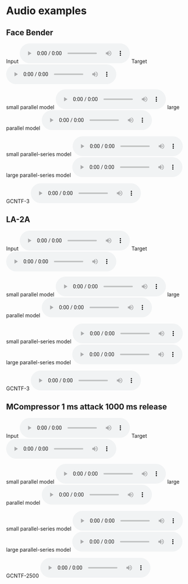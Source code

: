 # Audio examples

## Face Bender

Input
<audio controls>
  <source src="{{site.baseurl}}/facebender-example/facebender-rndamp-input.wav" type="audio/ogg">
  <source src="{{site.baseurl}}/facebender-example/facebender-rndamp-input.wav" type="audio/ogg">
  Your browser does not support the audio tag.
</audio>
Target
<audio controls>
  <source src="{{site.baseurl}}/facebender-example/facebender-rndamp-target.wav" type="audio/ogg">
  <source src="{{site.baseurl}}/facebender-example/facebender-rndamp-target.wav" type="audio/ogg">
  Your browser does not support the audio tag.
</audio>

small parallel model
<audio controls>
  <source src="{{site.baseurl}}/facebender-example/facebender-rndamp_MSE_MR-STFT_3_4_5_MODEL1_5_8_hat.wav" type="audio/ogg">
  <source src="{{site.baseurl}}/facebender-example/facebender-rndamp_MSE_MR-STFT_3_4_5_MODEL1_5_8_hat.wav" type="audio/ogg">
  Your browser does not support the audio tag.
</audio>
large parallel model
<audio controls>
  <source src="{{site.baseurl}}/facebender-example/facebender-rndamp_MSE_MR-STFT_5_10_15_MODEL1_15_4_hat.wav" type="audio/ogg">
  <source src="{{site.baseurl}}/facebender-example/facebender-rndamp_MSE_MR-STFT_5_10_15_MODEL1_15_4_hat.wav" type="audio/ogg">
  Your browser does not support the audio tag.
</audio>

small parallel-series model
<audio controls>
  <source src="{{site.baseurl}}/facebender-example/facebender-rndamp_MSE_MR-STFT_3_4_5_MODEL2_5_15_hat.wav" type="audio/ogg">
  <source src="{{site.baseurl}}/facebender-example/facebender-rndamp_MSE_MR-STFT_3_4_5_MODEL2_5_15_hat.wav" type="audio/ogg">
  Your browser does not support the audio tag.
</audio>
large parallel-series model
<audio controls>
  <source src="{{site.baseurl}}/facebender-example/facebender-rndamp_MSE_MR-STFT_5_10_15_MODEL2_15_15_hat.wav" type="audio/ogg">
  <source src="{{site.baseurl}}/facebender-example/facebender-rndamp_MSE_MR-STFT_5_10_15_MODEL2_15_15_hat.wav" type="audio/ogg">
  Your browser does not support the audio tag.
</audio>

GCNTF-3
<audio controls>
  <source src="{{site.baseurl}}/facebender-example/facebender-rndamp_GCNTF3.wav" type="audio/ogg">
  <source src="{{site.baseurl}}/facebender-example/facebender-rndamp_GCNTF3.wav" type="audio/ogg">
  Your browser does not support the audio tag.
</audio>

## LA-2A

Input
<audio controls>
  <source src="{{site.baseurl}}/la-2a-example/la2a-input.wav" type="audio/ogg">
  <source src="{{site.baseurl}}/la-2a-example/la2a-input.wav" type="audio/ogg">
  Your browser does not support the audio tag.
</audio>
Target
<audio controls>
  <source src="{{site.baseurl}}/la-2a-example/la2a-target.wav" type="audio/ogg">
  <source src="{{site.baseurl}}/la-2a-example/la2a-target.wav" type="audio/ogg">
  Your browser does not support the audio tag.
</audio>

small parallel model
<audio controls>
  <source src="{{site.baseurl}}/la-2a-example/la2a_MSE_MR-STFT_3_4_5_MODEL1_5_2_hat.wav" type="audio/ogg">
  <source src="{{site.baseurl}}/la-2a-example/la2a_MSE_MR-STFT_3_4_5_MODEL1_5_2_hat.wav" type="audio/ogg">
  Your browser does not support the audio tag.
</audio>
large parallel model
<audio controls>
  <source src="{{site.baseurl}}/la-2a-example/la2a_MSE_MR-STFT_5_10_15_MODEL1_15_2_hat.wav" type="audio/ogg">
  <source src="{{site.baseurl}}/la-2a-example/la2a_MSE_MR-STFT_5_10_15_MODEL1_15_2_hat.wav" type="audio/ogg">
  Your browser does not support the audio tag.
</audio>

small parallel-series model
<audio controls>
  <source src="{{site.baseurl}}/la-2a-example/la2a_MSE_MR-STFT_3_4_5_MODEL2_5_2_hat.wav" type="audio/ogg">
  <source src="{{site.baseurl}}/la-2a-example/la2a_MSE_MR-STFT_3_4_5_MODEL2_5_2_hat.wav" type="audio/ogg">
  Your browser does not support the audio tag.
</audio>
large parallel-series model
<audio controls>
  <source src="{{site.baseurl}}/la-2a-example/la2a_MSE_MR-STFT_5_10_15_MODEL2_15_4_hat.wav" type="audio/ogg">
  <source src="{{site.baseurl}}/la-2a-example/la2a_MSE_MR-STFT_5_10_15_MODEL2_15_4_hat.wav" type="audio/ogg">
  Your browser does not support the audio tag.
</audio>

GCNTF-3
<audio controls>
  <source src="{{site.baseurl}}/la-2a-example/la2a-GCNTF3.wav" type="audio/ogg">
  <source src="{{site.baseurl}}/la-2a-example/la2a-GCNTF3.wav" type="audio/ogg">
  Your browser does not support the audio tag.
</audio>

## MCompressor 1 ms attack 1000 ms release

Input
<audio controls>
  <source src="{{site.baseurl}}/mcompressor-example/mcomp-rndamp-A1msR1000ms-input.wav" type="audio/ogg">
  <source src="{{site.baseurl}}/mcompressor-example/mcomp-rndamp-A1msR1000ms-input.wav" type="audio/ogg">
  Your browser does not support the audio tag.
</audio>
Target
<audio controls>
  <source src="{{site.baseurl}}/mcompressor-example/mcomp-rndamp-A1msR1000ms-target.wav" type="audio/ogg">
  <source src="{{site.baseurl}}/mcompressor-example/mcomp-rndamp-A1msR1000ms-target.wav" type="audio/ogg">
  Your browser does not support the audio tag.
</audio>

small parallel model
<audio controls>
  <source src="{{site.baseurl}}/mcompressor-example/mcomp-rndamp-A1msR1000ms_MSE_MR-STFT_3_4_5_MODEL1_5_2_hat.wav" type="audio/ogg">
  <source src="{{site.baseurl}}/mcompressor-example/mcomp-rndamp-A1msR1000ms_MSE_MR-STFT_3_4_5_MODEL1_5_2_hat.wav" type="audio/ogg">
  Your browser does not support the audio tag.
</audio>
large parallel model
<audio controls>
  <source src="{{site.baseurl}}/mcompressor-example/mcomp-rndamp-A1msR1000ms_MSE_MR-STFT_5_10_15_MODEL1_15_2_hat.wav" type="audio/ogg">
  <source src="{{site.baseurl}}/mcompressor-example/mcomp-rndamp-A1msR1000ms_MSE_MR-STFT_5_10_15_MODEL1_15_2_hat.wav" type="audio/ogg">
  Your browser does not support the audio tag.
</audio>


small parallel-series model
<audio controls>
  <source src="{{site.baseurl}}/mcompressor-example/mcomp-rndamp-A1msR1000ms_MSE_MR-STFT_3_4_5_MODEL2_5_2_hat.wav" type="audio/ogg">
  <source src="{{site.baseurl}}/mcompressor-example/mcomp-rndamp-A1msR1000ms_MSE_MR-STFT_3_4_5_MODEL2_5_2_hat.wav" type="audio/ogg">
  Your browser does not support the audio tag.
</audio>
large parallel-series model
<audio controls>
  <source src="{{site.baseurl}}/mcompressor-example/mcomp-rndamp-A1msR1000ms_MSE_MR-STFT_5_10_15_MODEL2_15_3_hat.wav" type="audio/ogg">
  <source src="{{site.baseurl}}/mcompressor-example/mcomp-rndamp-A1msR1000ms_MSE_MR-STFT_5_10_15_MODEL2_15_3_hat.wav" type="audio/ogg">
  Your browser does not support the audio tag.
</audio>

GCNTF-2500
<audio controls>
  <source src="{{site.baseurl}}/mcompressor-example/mcomp-rndamp-A1msR1000ms_GCNTF2500.wav" type="audio/ogg">
  <source src="{{site.baseurl}}/mcompressor-example/mcomp-rndamp-A1msR1000ms_GCNTF2500.wav" type="audio/ogg">
  Your browser does not support the audio tag.
</audio>
